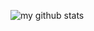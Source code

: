 ![my github stats](https://github-readme-stats.vercel.app/api?username=korbinian90&show_icons=true)
